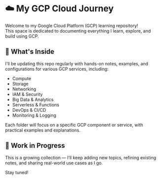 # ☁️ My GCP Cloud Journey

Welcome to my Google Cloud Platform (GCP) learning repository!  
This space is dedicated to documenting everything I learn, explore, and build using GCP.

## 📌 What's Inside

I'll be updating this repo regularly with hands-on notes, examples, and configurations for various GCP services, including:

- Compute
- Storage
- Networking
- IAM & Security
- Big Data & Analytics
- Serverless & Functions
- DevOps & CI/CD
- Monitoring & Logging

Each folder will focus on a specific GCP component or service, with practical examples and explanations.

## 🚧 Work in Progress

This is a growing collection — I’ll keep adding new topics, refining existing notes, and sharing real-world use cases as I go.

Stay tuned!
